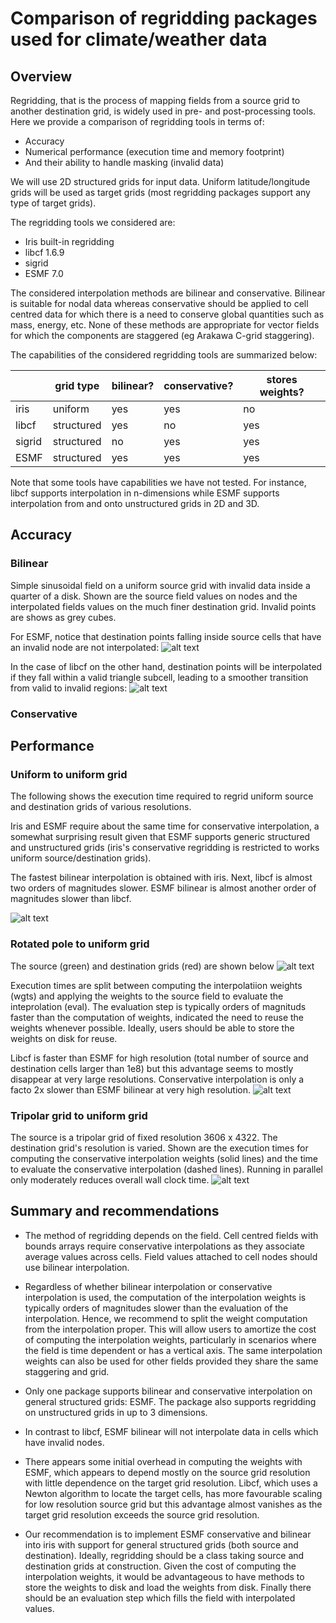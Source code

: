 # Comparison of regridding packages used for climate/weather data

## Overview

Regridding, that is the process of mapping fields from a source grid to another destination grid,
is widely used in pre- and post-processing tools. Here we provide a comparison of regridding tools in terms of:

 * Accuracy
 * Numerical performance (execution time and memory footprint)
 * And their ability to handle masking (invalid data)

 We will use 2D structured grids for input data. Uniform latitude/longitude grids will be used as target grids (most regridding packages support any type of target grids). 

The regridding tools we considered are:

 * Iris built-in regridding
 * libcf 1.6.9
 * sigrid
 * ESMF 7.0

 The considered interpolation methods are bilinear and conservative. Bilinear is suitable for nodal 
 data whereas conservative should be applied to cell centred data for which there is a need to 
 conserve global quantities such as mass, energy, etc. None of these methods are appropriate for 
 vector fields for which the components are staggered (eg Arakawa C-grid staggering).

 The capabilities of the considered regridding tools are summarized below:

|               |  grid type    |   bilinear?   | conservative? |  stores weights? |
|---------------|---------------|--------------|----------------|-----------------|
|  iris         |  uniform     |    yes       |     yes        |     no          | 
|  libcf        |  structured  |    yes        |    no         |     yes         |  
| sigrid        |  structured  |    no         |    yes        |     yes         |
| ESMF          |  structured  |    yes        |    yes        |     yes         |

Note that some tools have capabilities we have not tested. For instance, libcf supports 
interpolation in n-dimensions while ESMF supports interpolation from and onto unstructured grids in 
2D and 3D. 

## Accuracy

### Bilinear

Simple sinusoidal field on a uniform source grid with invalid data inside a quarter of a disk. Shown are 
the source field values on nodes and the interpolated fields values on the much finer destination grid.
Invalid points are shows as grey cubes. 

For ESMF, notice that destination points falling inside source cells that have an invalid node are not interpolated: 
![alt text](https://github.com/pletzer/pyterp_tests/blob/master/masking/vis_esmf1_dst.png "ESMF bilinear regridding of masked field")

In the case of libcf on the other hand, destination points will be interpolated if they fall within a valid triangle subcell, leading 
to a smoother transition from valid to invalid regions:
![alt text](https://github.com/pletzer/pyterp_tests/blob/master/masking/vis_libcf1_dst.png "libcf bilinear regridding of masked field")


### Conservative

## Performance

### Uniform to uniform grid

The following shows the execution time required to regrid uniform source and destination grids of various resolutions. 

Iris and ESMF require about the same time for conservative interpolation, a somewhat surprising result given that ESMF supports 
generic structured and unstructured grids (iris's conservative regridding is restricted to works uniform source/destination grids).

The fastest bilinear interpolation is obtained with iris. Next, libcf is almost two orders of magnitudes slower. ESMF bilinear is almost another order of magnitudes slower than libcf.

![alt text](https://github.com/pletzer/pyterp_tests/blob/master/uniform/run.png "comparing the execution times of different regridding methods and packages")


### Rotated pole to uniform grid

The source (green) and destination grids (red) are shown below
![alt text](https://github.com/pletzer/pyterp_tests/blob/master/rotated_pole/rotated_pole_grid.png "rotated pole to uniform grid")

Execution times are split between computing the interpolatiion weights (wgts) and applying the weights to the source field to evaluate the inteprolation (eval). The evaluation step is typically orders of magnituds faster than the computation of weights,
indicated the need to reuse the weights whenever possible. Ideally, users should be able to store the weights on disk for 
reuse. 

Libcf is faster than ESMF for high resolution (total number of source and destination cells larger than 1e8) but this advantage seems to mostly disappear at very large resolutions. Conservative interpolation is only a facto 2x slower than ESMF bilinear at very high resolution. 
![alt text](https://github.com/pletzer/pyterp_tests/blob/master/rotated_pole/run.png "rotated pole to uniform regridding")

### Tripolar grid to uniform grid

The source is a tripolar grid of fixed resolution 3606 x 4322. The destination grid's resolution is varied. Shown are the execution
times for computing the conservative interpolation weights (solid lines) and the time to evaluate the conservative 
interpolation (dashed lines). Running in parallel only moderately reduces overall wall clock time. 
![alt text](https://github.com/pletzer/pyterp_tests/blob/master/big/run_conserve.png "tripolar to uniform conservative regridding")

## Summary and recommendations

 * The method of regridding depends on the field. Cell centred fields with bounds arrays require conservative interpolations as they associate average values across cells. Field values attached to cell nodes should use bilinear interpolation.

 * Regardless of whether bilinear interpolation or conservative interpolation is used, the computation of the interpolation weights is typically orders of magnitudes slower than the evaluation of the interpolation. Hence, we recommend to split the weight computation from the interpolation proper. This will allow users to amortize the cost of computing the interpolation weights, particularly in scenarios where the field is time dependent or has a vertical axis. The same interpolation weights can also be used for other fields provided they share the same staggering and grid. 

 * Only one package supports bilinear and conservative interpolation on general structured grids: ESMF. The package also supports regridding on 
 unstructured grids in up to 3 dimensions.

 * In contrast to libcf, ESMF bilinear will not interpolate data in cells which have invalid nodes. 

 * There appears some initial overhead in computing the weights with ESMF, which appears to depend mostly on the source grid resolution with little dependence on the target grid resolution. Libcf, which uses a Newton algorithm to locate the target cells, has more favourable scaling for 
 low resolution source grid but this advantage almost vanishes as the target grid resolution exceeds the source grid resolution.

 * Our recommendation is to implement ESMF conservative and bilinear into iris with support for general structured grids (both source and destination). Ideally, regridding should be a class taking source and destination grids at construction. Given the cost of computing the interpolation weights, 
 it would be advantageous to have methods to store the weights to disk and load the weights from disk. Finally there should be an evaluation step 
 which fills the field with interpolated values.


